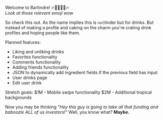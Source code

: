 Welcome to Bartindre! 🔥🌴🍹💖🌴🔥
<br><i>Look at those relevant emoji wow</i>

So check this out. As the name implies this is `not`tinder but for drinks. But instead of making a profile and caking on the charm you're crating drink profiles and hoping people like them. 

Planned features: 
- Liking and unliking drinks
- Favorites functionality 
- Comments functionality
- Adding friends functionality
- JSON to dynamically add ingredient fields if the previous field has input
- User drinks page
- Edit user drink 

Stretch goals: 
$1M - Mobile swipe functionality
$2M - Additional tropical backgrounds

Now you may be thinking <i>"Hey this guy is going to take all that funding and baboozle ALL of us investors!"</i> Well, you know what? <b>Maybe<b>. 

